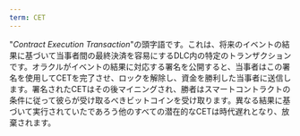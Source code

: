 ```yaml
---
term: CET
---
```


"*Contract Execution Transaction*"の頭字語です。これは、将来のイベントの結果に基づいて当事者間の最終決済を容易にするDLC内の特定のトランザクションです。オラクルがイベントの結果に対応する署名を公開すると、当事者はこの署名を使用してCETを完了させ、ロックを解除し、資金を勝利した当事者に送信します。署名されたCETはその後マイニングされ、勝者はスマートコントラクトの条件に従って彼らが受け取るべきビットコインを受け取ります。異なる結果に基づいて実行されていたであろう他のすべての潜在的なCETは時代遅れとなり、放棄されます。